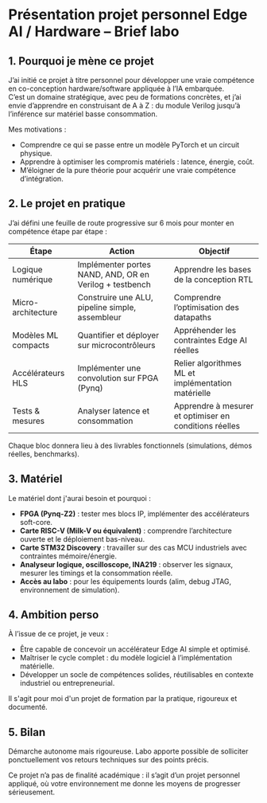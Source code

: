 # Présentation projet personnel Edge AI / Hardware – Brief labo

## 1. Pourquoi je mène ce projet

J’ai initié ce projet à titre personnel pour développer une vraie compétence en co-conception hardware/software appliquée à l’IA embarquée.  
C’est un domaine stratégique, avec peu de formations concrètes, et j’ai envie d’apprendre en construisant de A à Z : du module Verilog jusqu’à l’inférence sur matériel basse consommation.

Mes motivations :
- Comprendre ce qui se passe entre un modèle PyTorch et un circuit physique.
- Apprendre à optimiser les compromis matériels : latence, énergie, coût.
- M’éloigner de la pure théorie pour acquérir une vraie compétence d’intégration.

## 2. Le projet en pratique

J’ai défini une feuille de route progressive sur 6 mois pour monter en compétence étape par étape :

| Étape               | Action                                                  | Objectif                                               |
| ------------------- | ------------------------------------------------------- | ------------------------------------------------------ |
| Logique numérique   | Implémenter portes NAND, AND, OR en Verilog + testbench | Apprendre les bases de la conception RTL               |
| Micro-architecture  | Construire une ALU, pipeline simple, assembleur         | Comprendre l’optimisation des datapaths                |
| Modèles ML compacts | Quantifier et déployer sur microcontrôleurs             | Appréhender les contraintes Edge AI réelles            |
| Accélérateurs HLS   | Implémenter une convolution sur FPGA (Pynq)             | Relier algorithmes ML et implémentation matérielle     |
| Tests & mesures     | Analyser latence et consommation                        | Apprendre à mesurer et optimiser en conditions réelles |

Chaque bloc donnera lieu à des livrables fonctionnels (simulations, démos réelles, benchmarks).

## 3. Matériel

Le matériel dont j'aurai besoin et pourquoi :

- **FPGA (Pynq-Z2)** : tester mes blocs IP, implémenter des accélérateurs soft-core.
- **Carte RISC-V (Milk-V ou équivalent)** : comprendre l’architecture ouverte et le déploiement bas-niveau.
- **Carte STM32 Discovery** : travailler sur des cas MCU industriels avec contraintes mémoire/énergie.
- **Analyseur logique, oscilloscope, INA219** : observer les signaux, mesurer les timings et la consommation réelle.
- **Accès au labo** : pour les équipements lourds (alim, debug JTAG, environnement de simulation).

## 4. Ambition perso

À l’issue de ce projet, je veux :
- Être capable de concevoir un accélérateur Edge AI simple et optimisé.
- Maîtriser le cycle complet : du modèle logiciel à l’implémentation matérielle.
- Développer un socle de compétences solides, réutilisables en contexte industriel ou entrepreneurial.

Il s'agit pour moi d'un projet de formation par la pratique, rigoureux et documenté.

## 5. Bilan
Démarche autonome mais rigoureuse. Labo apporte possible de solliciter ponctuellement vos retours techniques sur des points précis.

Ce projet n’a pas de finalité académique : il s’agit d’un projet personnel appliqué, où votre environnement me donne les moyens de progresser sérieusement.


